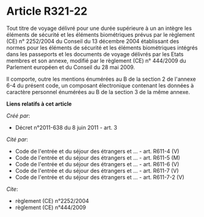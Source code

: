 # Article R321-22

Tout titre de voyage délivré pour une durée supérieure à un an intègre les éléments de sécurité et les éléments biométriques
prévus par le règlement (CE) n° 2252/2004 du Conseil du 13 décembre 2004 établissant des normes pour les éléments de sécurité
et les éléments biométriques intégrés dans les passeports et les documents de voyage délivrés par les Etats membres et son
annexe, modifié par le règlement (CE) n° 444/2009 du Parlement européen et du Conseil du 28 mai 2009.

Il comporte, outre les mentions énumérées au B de la section 2 de l'annexe 6-4 du présent code, un composant électronique
contenant les données à caractère personnel énumérées au B de la section 3 de la même annexe.

**Liens relatifs à cet article**

_Créé par_:

  - Décret n°2011-638 du 8 juin 2011 - art. 3

_Cité par_:

  - Code de l'entrée et du séjour des étrangers et ... - art. R611-4 (V)
  - Code de l'entrée et du séjour des étrangers et ... - art. R611-5 (M)
  - Code de l'entrée et du séjour des étrangers et ... - art. R611-6 (V)
  - Code de l'entrée et du séjour des étrangers et ... - art. R611-7 (V)
  - Code de l'entrée et du séjour des étrangers et ... - art. R611-7-2 (V)

_Cite_:

  - règlement (CE) n°2252/2004
  - règlement (CE) n°444/2009
